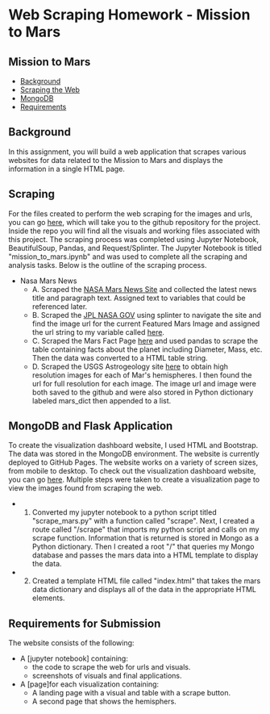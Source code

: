 # Web Scraping Homework - Mission to Mars




## Mission to Mars
* [Background](#background)
* [Scraping the Web](#Scraping)
* [MongoDB](#MongoDB)
* [Requirements](#requirements)

## <a name="background"></a>Background

In this assignment, you will build a web application that scrapes various websites for data related to the Mission to Mars and displays the information in a single HTML page.    

## <a name="Scraping"></a>Scraping

For the files created to perform the web scraping for the images and urls, you can go [here](https://github.com/j1-aggie/web-scraping-challenge), which will take you to the github repository for the project.  Inside the repo you will find all the visuals and working files associated with this project. The scraping process was completed using Jupyter Notebook, BeautifulSoup, Pandas, and Request/Splinter.  The Jupyter Notebook is titled "mission_to_mars.ipynb" and was used to complete all the scraping and analysis tasks.  Below is the outline of the scraping process. 
* Nasa Mars News
    *  A. Scraped the [NASA Mars News Site](https://mars.nasa.gov/news/) and collected the latest news title and paragraph text.  Assigned 
           text to variables that could be referenced later. 
    *  B. Scraped the [JPL NASA GOV](https://www.jpl.nasa.gov/spaceimages/?search=&category=Mars) using splinter to navigate the site and  
           find the image url for the current Featured Mars Image and assigned the url string to my variable called [here](https://www.jpl.nasa.gov/spaceimages/?search=&category=Mars).
    *  C. Scraped the Mars Fact Page [here](https://space-facts.com/mars/) and used pandas to scrape the table containing facts about the              planet including Diameter, Mass, etc. Then the data was converted to a HTML table string. 
    *  D. Scraped the USGS Astrogeology site [here](https://astrogeology.usgs.gov/search/results?q=hemisphere+enhanced&k1=target&v1=Mars) 
           to obtain high resolution images for each of Mar's hemispheres. I then found the url for full resolution for each image.  The                image url and image were both saved to the github and were also stored in Python dictionary labeled mars_dict then appended to a            list. 

## <a name="MongoDB"></a>MongoDB and Flask Application

To create the visualization dashboard website, I used HTML and Bootstrap. The data was stored in the MongoDB environment. The website is currently deployed to GitHub Pages. The website works on a variety of screen sizes, from mobile to desktop. To check out the visualization dashboard website, you can go [here](https://j1-aggie.github.io/web_scraping_challenge/).  Multiple steps were taken to create a visualization page to view the images found from scraping the web.  
  *  1. Converted my jupyter notebook to a python script titled "scrape_mars.py" with a function called "scrape". Next, I created a route 
       called "/scrape" that imports my python script and calls on my scrape function.  Information that is returned is stored in Mongo as a        Python dictionary.  Then I created a root "/" that queries my Mongo database and passes the mars data into a HTML template to display        the data.
       
  *  2. Created a template HTML file called "index.html" that takes the mars data dictionary and displays all of the data in the appropriate        HTML elements.  



## <a name="requirements"></a>Requirements for Submission

The website consists of the following:

* A [jupyter notebook] containing:
  * the code to scrape the web for urls and visuals.
  * screenshots of visuals and final applications.
* A [page]for each visualization containing:
  * A landing page with a visual and table with a scrape button.
  * A second page that shows the hemisphers.
 
